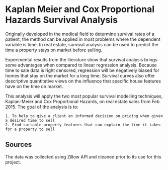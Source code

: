 # **Kaplan Meier and Cox Proportional Hazards Survival Analysis** 

Originally developed in the medical field to determine survival rates of a patient, the method can be applied in most problems where the dependent variable is time. In real estate, survival analysis can be used to predict the time a property stays on market before selling. 

Experimental results from the literature show that survival analysis brings some advantages when compared to linear regression analysis. Because time to sale data is right censored, regression will be negatively biased for homes that stay on the market for a long time. Survival curves also offer descriptive quantitative views on the influence that specific house features have on the time on market.

This analysis will apply the two most popular survival modelling techniques, Kaplan-Meier and Cox Proportional Hazards, on real estate sales from Feb 2015. The goal of the analysis is to:

	1. To help to give a client an informed decision on pricing when given a desired time to sell
	2. Find suitable property features that can explain the time it takes for a property to sell

## **Sources**
The data was collected using Zillow API and cleaned prior to its use for this project. 
